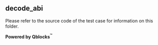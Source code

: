 ## decode_abi

Please refer to the source code of the test case for information on this folder.

**Powered by Qblocks<sup>&trade;</sup>**

